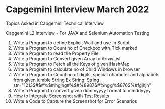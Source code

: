 # Capgemini Interview March 2022
Topics Asked in Capgemini Technical Interview


Capgemini L2 Interview - For JAVA and Selenium Automation Testing

1. Write a Program to define Explicit Wait and use in Script
2. Write a Program to Count no of Checkbox with Tick marked
3. Write a Program to read the Property File
4. Write a Program to Convert given Array to ArrayList
5. Write a Program to Fetch all the Keys of given HashMap
6. Write a Program to calculate no of Child Windows in browser
7. Write a Program to Count no of digits, special character and alphabets from given jumble String
	Ex String: String str="1213$#$#%$#jhgjhg#%$#%8987$#%hgg%$876$%#fgjhjh"
8. Write a Program to convert given ddmmyyyy format to mmddyyyy
9. How to Integrate Screenshot with Test Results
10. Write a Code to Capture the Screenshot for Error Scenarios
